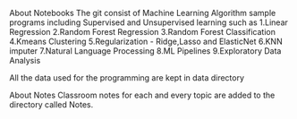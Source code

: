 About Notebooks
The git consist of Machine Learning Algorithm sample programs including Supervised and Unsupervised learning such as
  1.Linear Regression
  2.Random Forest Regression
  3.Random Forest Classification
  4.Kmeans Clustering
  5.Regularization - Ridge,Lasso and ElasticNet
  6.KNN imputer
  7.Natural Language Processing
  8.ML Pipelines
  9.Exploratory Data Analysis
  
All the data used for the programming are kept in data directory

About Notes
Classroom notes for each and every topic are added to the directory called Notes.
